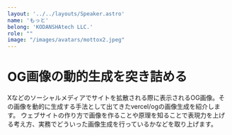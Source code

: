 ```yaml
---
layout: '../../layouts/Speaker.astro'
name: 'もっと'
belong: 'KODANSHAtech LLC.'
role: ""
image: "/images/avatars/mottox2.jpeg"
---
```


# OG画像の動的生成を突き詰める

Xなどのソーシャルメディアでサイトを拡散される際に表示されるOG画像。その画像を動的に生成する手法として出てきたvercel/ogの画像生成を紹介します。
ウェブサイトの作り方で画像を作ることや原理を知ることで表現力を上げる考え方、実務でどういった画像生成を行っているかなどを取り上げます。

